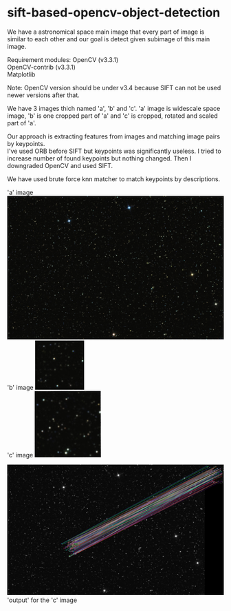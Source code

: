 # sift-based-opencv-object-detection

We have a astronomical space main image that every part of image is similar to each other and our goal is detect given subimage of this main image.

Requirement modules:
OpenCV (v3.3.1)  
OpenCV-contrib (v3.3.1)  
Matplotlib

Note: OpenCV version should be under v3.4 because SIFT can not be used newer versions after that.  

We have 3 images thich named 'a', 'b' and 'c'. 'a' image is widescale space image, 'b' is one cropped part of 'a' and 'c' is cropped, rotated and scaled part of 'a'.  

Our approach is extracting features from images and matching image pairs by keypoints.  
I've used ORB before SIFT but keypoints was significantly useless. I tried to increase number of found keypoints but nothing changed. Then I downgraded OpenCV and used SIFT.  

We have used brute force knn matcher to match keypoints by descriptions.  

'a' image
!['a' image](documents/brief/a.png)  
'b' image !['b' image](documents/brief/b.png)  
'c' image !['c' image](documents/brief/c.png)  

!['output' image](documents/brief/output.png)
'output' for the 'c' image

